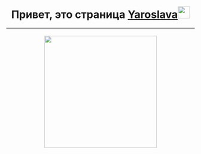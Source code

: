 <h1 align="center"> Привет, это страница <a href="https://netrodgen.github.io/cv">Yaroslava</a><img src="https://github.com/blackcater/blackcater/raw/main/images/Hi.gif" height="32"/></h1>

---

<!-- <h3 align="center">Усердно работаю над проектом:</h3> -->
<h4 align="center"><img src="https://i.gifer.com/2GU.gif" height="300px"/></h4>
